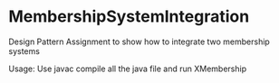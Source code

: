 # MembershipSystemIntegration
Design Pattern Assignment to show how to integrate two membership systems

Usage:
Use javac compile all the java file and run XMembership
